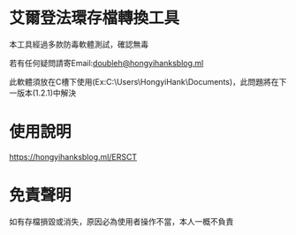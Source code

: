 # 艾爾登法環存檔轉換工具
本工具經過多款防毒軟體測試，確認無毒

若有任何疑問請寄Email:doubleh@hongyihanksblog.ml

此軟體須放在C槽下使用(Ex:C:\Users\HongyiHank\Documents)，此問題將在下一版本(1.2.1)中解決
# 使用說明
https://hongyihanksblog.ml/ERSCT
# 免責聲明
如有存檔損毀或消失，原因必為使用者操作不當，本人一概不負責
